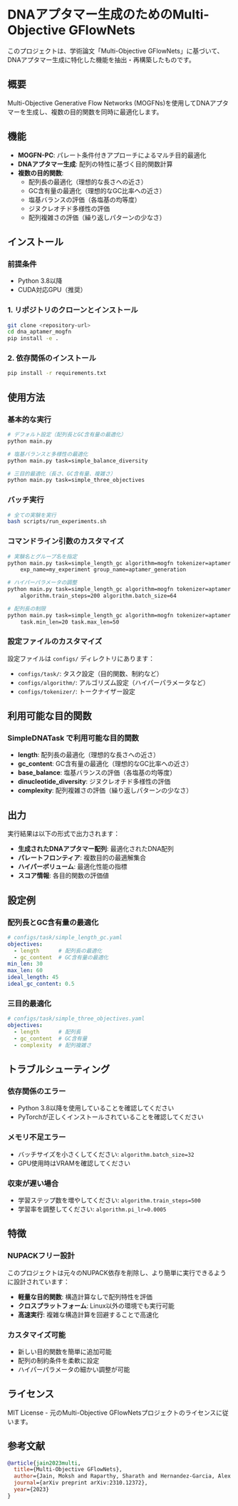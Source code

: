 # DNAアプタマー生成のためのMulti-Objective GFlowNets

このプロジェクトは、学術論文「Multi-Objective GFlowNets」に基づいて、DNAアプタマー生成に特化した機能を抽出・再構築したものです。

## 概要

Multi-Objective Generative Flow Networks (MOGFNs)を使用してDNAアプタマーを生成し、複数の目的関数を同時に最適化します。

## 機能

- **MOGFN-PC**: パレート条件付きアプローチによるマルチ目的最適化
- **DNAアプタマー生成**: 配列の特性に基づく目的関数計算
- **複数の目的関数**:
  - 配列長の最適化（理想的な長さへの近さ）
  - GC含有量の最適化（理想的なGC比率への近さ）
  - 塩基バランスの評価（各塩基の均等度）
  - ジヌクレオチド多様性の評価
  - 配列複雑さの評価（繰り返しパターンの少なさ）

## インストール

### 前提条件

- Python 3.8以降
- CUDA対応GPU（推奨）

### 1. リポジトリのクローンとインストール

```bash
git clone <repository-url>
cd dna_aptamer_mogfn
pip install -e .
```

### 2. 依存関係のインストール

```bash
pip install -r requirements.txt
```

## 使用方法

### 基本的な実行

```bash
# デフォルト設定（配列長とGC含有量の最適化）
python main.py

# 塩基バランスと多様性の最適化
python main.py task=simple_balance_diversity

# 三目的最適化（長さ、GC含有量、複雑さ）
python main.py task=simple_three_objectives
```

### バッチ実行

```bash
# 全ての実験を実行
bash scripts/run_experiments.sh
```

### コマンドライン引数のカスタマイズ

```bash
# 実験名とグループ名を指定
python main.py task=simple_length_gc algorithm=mogfn tokenizer=aptamer \
    exp_name=my_experiment group_name=aptamer_generation

# ハイパーパラメータの調整
python main.py task=simple_length_gc algorithm=mogfn tokenizer=aptamer \
    algorithm.train_steps=200 algorithm.batch_size=64

# 配列長の制限
python main.py task=simple_length_gc algorithm=mogfn tokenizer=aptamer \
    task.min_len=20 task.max_len=50
```

### 設定ファイルのカスタマイズ

設定ファイルは `configs/` ディレクトリにあります：

- `configs/task/`: タスク設定（目的関数、制約など）
- `configs/algorithm/`: アルゴリズム設定（ハイパーパラメータなど）
- `configs/tokenizer/`: トークナイザー設定

## 利用可能な目的関数

### SimpleDNATask で利用可能な目的関数

- **length**: 配列長の最適化（理想的な長さへの近さ）
- **gc_content**: GC含有量の最適化（理想的なGC比率への近さ）
- **base_balance**: 塩基バランスの評価（各塩基の均等度）
- **dinucleotide_diversity**: ジヌクレオチド多様性の評価
- **complexity**: 配列複雑さの評価（繰り返しパターンの少なさ）

## 出力

実行結果は以下の形式で出力されます：

- **生成されたDNAアプタマー配列**: 最適化されたDNA配列
- **パレートフロンティア**: 複数目的の最適解集合
- **ハイパーボリューム**: 最適化性能の指標
- **スコア情報**: 各目的関数の評価値

## 設定例

### 配列長とGC含有量の最適化
```yaml
# configs/task/simple_length_gc.yaml
objectives:
  - length      # 配列長の最適化
  - gc_content  # GC含有量の最適化
min_len: 30
max_len: 60
ideal_length: 45
ideal_gc_content: 0.5
```

### 三目的最適化
```yaml
# configs/task/simple_three_objectives.yaml
objectives:
  - length      # 配列長
  - gc_content  # GC含有量
  - complexity  # 配列複雑さ
```

## トラブルシューティング

### 依存関係のエラー
- Python 3.8以降を使用していることを確認してください
- PyTorchが正しくインストールされていることを確認してください

### メモリ不足エラー
- バッチサイズを小さくしてください: `algorithm.batch_size=32`
- GPU使用時はVRAMを確認してください

### 収束が遅い場合
- 学習ステップ数を増やしてください: `algorithm.train_steps=500`
- 学習率を調整してください: `algorithm.pi_lr=0.0005`

## 特徴

### NUPACKフリー設計
このプロジェクトは元々のNUPACK依存を削除し、より簡単に実行できるように設計されています：

- **軽量な目的関数**: 構造計算なしで配列特性を評価
- **クロスプラットフォーム**: Linux以外の環境でも実行可能
- **高速実行**: 複雑な構造計算を回避することで高速化

### カスタマイズ可能
- 新しい目的関数を簡単に追加可能
- 配列の制約条件を柔軟に設定
- ハイパーパラメータの細かい調整が可能

## ライセンス

MIT License - 元のMulti-Objective GFlowNetsプロジェクトのライセンスに従います。

## 参考文献

```bibtex
@article{jain2023multi,
  title={Multi-Objective GFlowNets},
  author={Jain, Moksh and Raparthy, Sharath and Hernandez-Garcia, Alex and Rector-Brooks, Jarrid and Bengio, Yoshua and Miret, Santiago and Bengio, Emmanuel},
  journal={arXiv preprint arXiv:2310.12372},
  year={2023}
}
```
